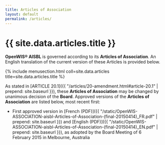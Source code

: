 ```yaml
---
title: Articles of Association
layout: default
permalink: /articles/
---
```


# {{ site.data.articles.title }}

**OpenWIS® AISBL** is governed according to its **Articles of Association**. An English translation of the current version of these Articles is provided below. 

{% include menusection.html coll=site.data.articles title=site.data.articles.title %}

As stated in [ARTICLE 20.1]({{ "/articles/20-amendment.html#article-20.1" | prepend: site.baseurl }}), these **Articles of Association** may be changed by unanimous decision of the **Board**. Approved versions of the **Articles of Association** are listed below, most recent first:

* First approved version in [French (PDF)]({{ "/static/OpenWIS-ASSOCIATION-aisbl-Articles-of-Association-(final-20150414)_FR.pdf" | prepend: site.baseurl }}) and [English (PDF)]({{ "/static/OpenWIS-ASSOCIATION-aisbl-Articles-of-Association-(final-20150414)_EN.pdf" | prepend: site.baseurl }}), as adopted by the Board Meeting of 6 February 2015 in Melbourne, Australia
